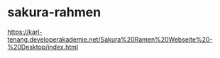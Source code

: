 # sakura-rahmen

https://karl-tenang.developerakademie.net/Sakura%20Ramen%20Webseite%20-%20Desktop/index.html
